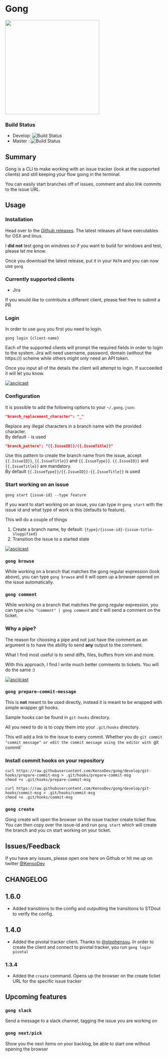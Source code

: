 # Gong

<img src="http://assets.avi.io/logo.svg" width="300" />

### Build Status 

* Develop: ![Build Status](https://travis-ci.org/KensoDev/gong.svg?branch=develop)
* Master : ![Build Status](https://travis-ci.org/KensoDev/gong.svg?branch=master)

## Summary

Gong is a CLI to make working with an issue tracker (look at the supported clients) and still keeping your flow going in the terminal.

You can easily start branches off of issues, comment and also link commits to the issue URL.

## Usage

### Installation 

Head over to the [Github releases](https://github.com/KensoDev/gong/releases).
The latest releases all have executables for OSX and linux.

I **did not** test gong on windows so if you want to build for windows and
test, please let me know.

Once you download the latest release, put it in your `PATH` and you can now use
`gong`


### Currently supported clients

* Jira

If you would like to contribute a different client, please feel free to submit a PR

### Login

In order to use `gong` you first you need to login.

`gong login {client-name}`

Each of the supported clients will prompt the required fields in order to login to the system. Jira will need username, password, domain (without the https://) scheme while others might only need an API token.

Once you input all of the details the client will attempt to login. If succeeded it will let you know.

[![asciicast](https://asciinema.org/a/dcko3kv5xwobpf4rgj0e4ulyo.png)](https://asciinema.org/a/dcko3kv5xwobpf4rgj0e4ulyo)

### Configuration

It is possible to add the following options to your `~/.gong.json`:
```json
"branch_replacement_character": "_"
```
Replace any illegal characters in a branch name with the provided character.  
By default `-` is used
```json
"branch_pattern": "{{.IssueID}}/{{.IssueTitle}}"
```
Use this pattern to create the branch name from the issue, accept `{{.IssueID}}`, `{{.IssueTitle}}` and `{{.IssueType}}`. `{{.IssueID}}` and `{{.IssueTitle}}` are mandatory.  
By default `{{.IssueType}}/{{.IssueID}}-{{.IssueTitle}}` is used

### Start working on an issue

`gong start {issue-id} --type feature`

If you want to start working on an issue, you can type in `gong start` with the
issue id and what type of work is this (defaults to feature).

This will do a couple of things

1. Create a branch name, by default: `{type}/{issue-id}-{issue-title-sluggified}`
2. Transition the issue to a started state

[![asciicast](https://asciinema.org/a/c5libsysjmb5f8f8gizkbldzv.png)](https://asciinema.org/a/c5libsysjmb5f8f8gizkbldzv)

### `gong browse`

While working on a branch that matches the gong regular expression (look
above), you can type `gong browse` and it will open up a browser opened on the
issue automatically.

### `gong comment`

While working on a branch that matches the gong regular expression, you can
type `echo "comment" | gong comment` and it will send a comment on the ticket.

### Why a pipe?

The reason for choosing a pipe and not just have the comment as an argument is to have the ability to send **any** output to the comment.

What I find most useful is to send diffs, files, buffers from vim and more.

With this approach, I find I write much better comments to tickets. You will do the same :)

[![asciicast](https://asciinema.org/a/d0rcjavbv55lbq1xpsrqiyyu6.png)](https://asciinema.org/a/d0rcjavbv55lbq1xpsrqiyyu6)

### `gong prepare-commit-message`

This is **not** meant to be used directly, instead it is meant to be wrapped with simple wrapper git hooks.

Sample hooks can be found in `git-hooks` directory.

All you need to do is to copy them into your `.git/hooks` directory.

This will add a link to the issue to every commit. Whether you do `git commit "commit message" or edit the commit message using the editor with `git commit`

### Install commit hooks on your repository 

```
curl https://raw.githubusercontent.com/KensoDev/gong/develop/git-hooks/prepare-commit-msg > .git/hooks/prepare-commit-msg
chmod +x .git/hooks/prepare-commit-msg

curl https://raw.githubusercontent.com/KensoDev/gong/develop/git-hooks/commit-msg > .git/hooks/commit-msg
chmod +x .git/hooks/commit-msg
```

### `gong create`

Gong create will open the browser on the issue tracker create ticket flow. You
can then copy over the issue-id and run `gong start` which will create the
branch and you cn start working on your ticket.

## Issues/Feedback

If you have any issues, please open one here on Github or hit me up on twitter [@KensoDev](https://twitter.com/KensoDev)

## CHANGELOG

## 1.6.0

* Added transitions to the config and outputting the transitions to STDout to
  verify the config.

## 1.4.0

* Added the pivotal tracker client. Thanks to [@stephensxu](http://github.com/stephensxu).
  In order to create the client and connect to pivotal tracker, you run `gong login pivotal`

### 1.3.4

* Added the `create` command. Opens up the browser on the create ticket URL for
  the specific issue tracker


## Upcoming features

### `gong slack`

Send a message to a slack channel, tagging the issue you are working on

### `gong next/pick`

Show you the next items on your backlog, be able to start one without opening the browser

